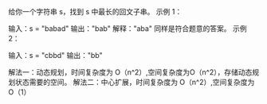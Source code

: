 给你一个字符串 s，找到 s 中最长的回文子串。
示例 1：

输入：s = "babad"
输出："bab"
解释："aba" 同样是符合题意的答案。
示例 2：

输入：s = "cbbd"
输出："bb"

解法一：动态规划，时间复杂度为 O（n^2）,空间复杂度为O（n^2），存储动态规划状态需要的空间。
解法二：中心扩展，时间复杂度为 O（n^2）,空间复杂度为O（1）